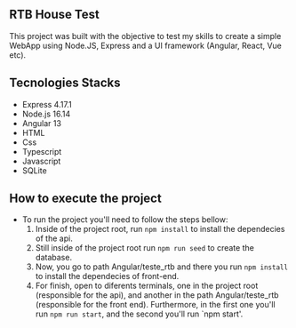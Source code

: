 ## RTB House Test
This project was built with the objective to test my skills to create a simple WebApp using Node.JS, Express and a UI framework (Angular, React,
Vue etc).

## Tecnologies Stacks
- Express 4.17.1
- Node.js 16.14
- Angular 13
- HTML
- Css
- Typescript
- Javascript
- SQLite

## How to execute the project
- To run the project you'll need to follow the steps bellow:
    1. Inside of the project root, run `npm install` to install the dependecies of the api. 
    2. Still inside of the project root run `npm run seed` to create the database.
    3. Now, you go to path Angular/teste_rtb and there you run `npm install` to install the dependecies of front-end.
    4. For finish, open to diferents terminals, one in the project root (responsible for the api), and another in the path Angular/teste_rtb (responsible for the front end). Furthermore, in the first one you'll run `npm run start`, and the second you'll run `npm start'.

